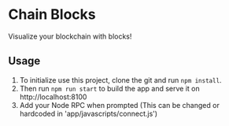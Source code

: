 # Chain Blocks

Visualize your blockchain with blocks!

## Usage

1. To initialize use this project, clone the git and run `npm install`.
2. Then run `npm run start` to build the app and serve it on http://localhost:8100
3. Add your Node RPC when prompted (This can be changed or hardcoded in 'app/javascripts/connect.js')
